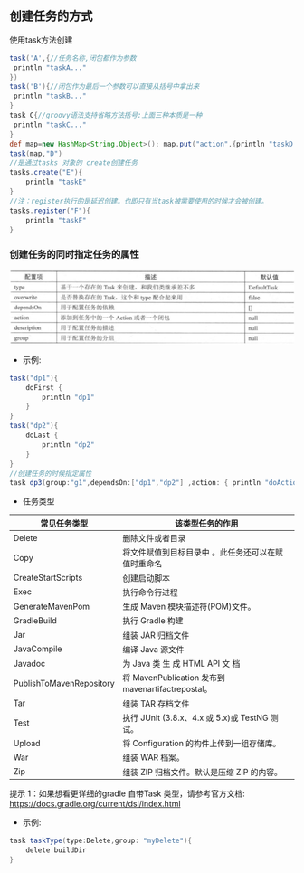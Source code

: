 






## 创建任务的方式
使用task方法创建
```groovy
task('A',{//任务名称,闭包都作为参数
 println "taskA..."
})
task('B'){//闭包作为最后一个参数可以直接从括号中拿出来
 println "taskB..."
}
task C{//groovy语法支持省略方法括号:上面三种本质是一种
 println "taskC..."
}
def map=new HashMap<String,Object>(); map.put("action",{println "taskD.."}) //action属性可以设置为闭包task(map,"D");
task(map,"D")
//是通过tasks 对象的 create创建任务
tasks.create("E"){
    println "taskE"
}
//注：register执行的是延迟创建。也即只有当task被需要使用的时候才会被创建。
tasks.register("F"){
    println "taskF"
}
```
### 创建任务的同时指定任务的属性

![创建任务的同时指定任务的属性](./files/task-parameter.jpeg)

* 示例:
```groovy
task("dp1"){
    doFirst {
        println "dp1"
    }
}
task("dp2"){
    doLast {
        println "dp2"
    }
}
//创建任务的时候指定属性
task dp3(group:"g1",dependsOn:["dp1","dp2"] ,action: { println "doAction"})
```

* 任务类型

| 常见任务类型                   | 该类型任务的作用                   |
|--------------------------|----------------------------|
| Delete                   | 删除文件或者目录                   |
| Copy                     | 将文件赋值到目标目录中 。此任务还可以在赋值时重命名 |
| CreateStartScripts       |创建启动脚本|
| Exec                     |执行命令行进程|
| GenerateMavenPom         |生成 Maven 模块描述符(POM)文件。|
| GradleBuild              |执行 Gradle 构建|
| Jar                      |组装 JAR 归档文件|
| JavaCompile              |编译 Java 源文件|
| Javadoc                  |为 Java 类 生 成 HTML API 文 档|
| PublishToMavenRepository |将 MavenPublication  发布到 mavenartifactrepostal。|
| Tar                      |组装 TAR 存档文件|
| Test                     |执行 JUnit (3.8.x、4.x 或 5.x)或 TestNG 测试。|
| Upload                   |将 Configuration 的构件上传到一组存储库。|
| War                      |组装 WAR 档案。|
| Zip                      |组装 ZIP 归档文件。默认是压缩 ZIP 的内容。|

提示 1：如果想看更详细的gradle 自带Task 类型，请参考官方文档: https://docs.gradle.org/current/dsl/index.html

* 示例:
```groovy
task taskType(type:Delete,group: "myDelete"){
    delete buildDir
}
```